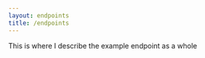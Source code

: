 ```yaml
---
layout: endpoints
title: /endpoints
---
```


This is where I describe the example endpoint as a whole
